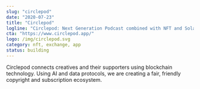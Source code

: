 ```yaml
---
slug: "circlepod"
date: "2020-07-23"
title: "Circlepod"
logline: "Circlepod: Next Generation Podcast combined with NFT and Solana, creates more interactivity and entertainment."
cta: "https://www.circlepod.app/"
logo: /img/circlepod.svg
category: nft, exchange, app
status: building
---
```


Circlepod connects creatives and their supporters using blockchain technology. Using AI and data protocols, we are creating a fair, friendly copyright and subscription ecosystem. 

